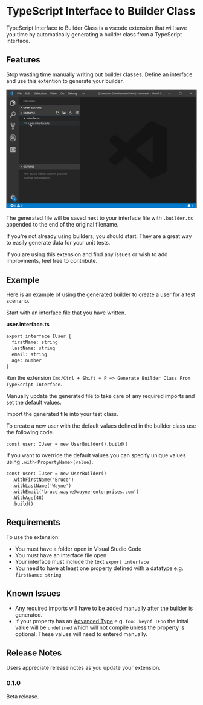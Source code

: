 # TypeScript Interface to Builder Class

TypeScript Interface to Builder Class is a vscode extension that will save you time by automatically generating a builder class from a TypeScript interface.

## Features

Stop wasting time manually writing out builder classes. Define an interface and use this extention to generate your builder.

![Example](images/example.gif)

The generated file will be saved next to your interface file with `.builder.ts` appended to the end of the original filename.

If you're not already using builders, you should start. They are a great way to easily generate data for your unit tests.

If you are using this extension and find any issues or wish to add improvments, feel free to contribute.

## Example

Here is an example of using the generated builder to create a user for a test scenario.

Start with an interface file that you have written.

**user.interface.ts**
```
export interface IUser {
  firstName: string
  lastName: string
  email: string
  age: number
}
```

Run the extension `Cmd/Ctrl + Shift + P => Generate Builder Class From TypeScript Interface`.

Manually update the generated file to take care of any required imports and set the default values.

Import the generated file into your test class.

To create a new user with the default values defined in the builder class use the following code.

```
const user: IUser = new UserBuilder().build()
```

If you want to override the default values you can specify unique values using `.with<PropertyName>(value)`.

```
const user: IUser = new UserBuilder()
  .withFirstName('Bruce')
  .withLastName('Wayne')
  .withEmail('bruce.wayne@wayne-enterprises.com')
  .WithAge(48)
  .build()
```

## Requirements

To use the extension:
* You must have a folder open in Visual Studio Code
* You must have an interface file open
* Your interface must include the text `export interface`
* You need to have at least one property defined with a datatype e.g. `firstName: string`

## Known Issues

* Any required imports will have to be added manually after the builder is generated.
* If your property has an [Advanced Type](https://www.typescriptlang.org/docs/handbook/advanced-types.html) e.g. `foo: keyof IFoo` the inital value will be `undefined` which will not compile unless the property is optional. These values will need to entered manually.

## Release Notes

Users appreciate release notes as you update your extension.

### 0.1.0

Beta release.
